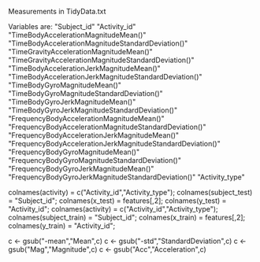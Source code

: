 Measurements in TidyData.txt

Variables are:
"Subject_id"
"Activity_id"
"TimeBodyAccelerationMagnitudeMean()"
"TimeBodyAccelerationMagnitudeStandardDeviation()"
"TimeGravityAccelerationMagnitudeMean()"
"TimeGravityAccelerationMagnitudeStandardDeviation()"
"TimeBodyAccelerationJerkMagnitudeMean()"
"TimeBodyAccelerationJerkMagnitudeStandardDeviation()"
"TimeBodyGyroMagnitudeMean()"
"TimeBodyGyroMagnitudeStandardDeviation()"
"TimeBodyGyroJerkMagnitudeMean()"
"TimeBodyGyroJerkMagnitudeStandardDeviation()"
"FrequencyBodyAccelerationMagnitudeMean()"
"FrequencyBodyAccelerationMagnitudeStandardDeviation()"
"FrequencyBodyAccelerationJerkMagnitudeMean()"
"FrequencyBodyAccelerationJerkMagnitudeStandardDeviation()"
"FrequencyBodyGyroMagnitudeMean()"
"FrequencyBodyGyroMagnitudeStandardDeviation()"
"FrequencyBodyGyroJerkMagnitudeMean()"
"FrequencyBodyGyroJerkMagnitudeStandardDeviation()"
"Activity_type"

colnames(activity) = c("Activity_id","Activity_type");
colnames(subject_test) = "Subject_id";
colnames(x_test) = features[,2]; 
colnames(y_test) = "Activity_id";
colnames(activity) = c("Activity_id","Activity_type");
colnames(subject_train) = "Subject_id";
colnames(x_train) = features[,2]; 
colnames(y_train) = "Activity_id";

c <- gsub("-mean","Mean",c)
c <- gsub("-std","StandardDeviation",c)
c <- gsub("Mag","Magnitude",c)
c <- gsub("Acc","Acceleration",c)